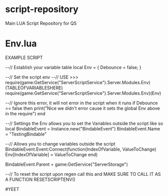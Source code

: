 # script-repository
Main LUA Script Repository for QS

# Env.lua
EXAMPLE SCRIPT

--// Establish your variable table
local Env = {
	Debounce = false;
}

--// Set the script env
--// USE >>> require(game:GetService("ServerScriptService").Server.Modules.Env)(TABLEOFVARIABLESHERE)
require(game:GetService("ServerScriptService").Server.Modules.Env)(Env)

--// Ignore this error, it will not error in the script when it runs
if Debounce == false then
	print("Nice we didn't error cause it sets the global Env above in the require")
end

--// Settings the Env allows you to set the Variables outside the script like so
local BindableEvent = Instance.new("BindableEvent")
BindableEvent.Name = "TestingBindable"

--// Allows you to change variables outside the script
BindableEvent.Event:Connect(function(IndexOfVariable, ValueToChange)
	Env[IndexOfVariable] = ValueToChange
end)

BindableEvent.Parent = game:GetService("ServerStorage")

--// To reset the script upon regen call this and MAKE SURE TO CALL IT AS A FUNCTION
RESETSCRIPTENV()

#YEET